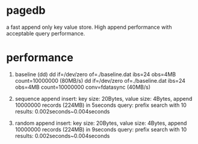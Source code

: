 # pagedb
a fast append only key value store. High append performance with acceptable query performance.

performance 
===========
1. baseline (dd)
	dd if=/dev/zero of=./baseline.dat ibs=24 obs=4MB count=10000000 (80MB/s)
	dd if=/dev/zero of=./baseline.dat ibs=24 obs=4MB count=10000000  conv=fdatasync (40MB/s)

2. sequence append
	insert: key size: 20Bytes, value size: 4Bytes, append 10000000 records (224MB) in 5seconds
	query:  prefix search with 10 results: 0.002seconds~0.004seconds

3. random append
	insert: key size: 20Bytes, value size: 4Bytes, append 10000000 records (224MB) in 9seconds
	query:  prefix search with 10 results: 0.002seconds~0.004seconds
